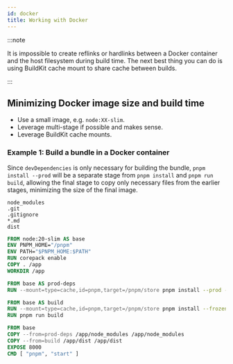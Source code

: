 ```yaml
---
id: docker
title: Working with Docker
---
```


:::note

It is impossible to create reflinks or hardlinks between a Docker container and the host filesystem during build time.
The next best thing you can do is using BuildKit cache mount to share cache between builds.

:::

## Minimizing Docker image size and build time

* Use a small image, e.g. `node:XX-slim`.
* Leverage multi-stage if possible and makes sense.
* Leverage BuildKit cache mounts.

### Example 1: Build a bundle in a Docker container

Since `devDependencies` is only necessary for building the bundle, `pnpm install --prod` will be a separate stage
from `pnpm install` and `pnpm run build`, allowing the final stage to copy only necessary files from the earlier
stages, minimizing the size of the final image.

```text title=".dockerignore"
node_modules
.git
.gitignore
*.md
dist
```

```dockerfile title="Dockerfile"
FROM node:20-slim AS base
ENV PNPM_HOME="/pnpm"
ENV PATH="$PNPM_HOME:$PATH"
RUN corepack enable
COPY . /app
WORKDIR /app

FROM base AS prod-deps
RUN --mount=type=cache,id=pnpm,target=/pnpm/store pnpm install --prod --frozen-lockfile

FROM base AS build
RUN --mount=type=cache,id=pnpm,target=/pnpm/store pnpm install --frozen-lockfile
RUN pnpm run build

FROM base
COPY --from=prod-deps /app/node_modules /app/node_modules
COPY --from=build /app/dist /app/dist
EXPOSE 8000
CMD [ "pnpm", "start" ]
```
